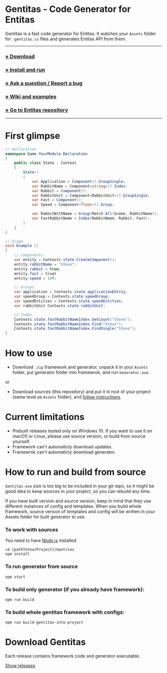 # Gentitas - Code Generator for Entitas

Gentitas is a fast code generator for Entitas. It watches your `Assets` folder for `.gentitas.cs` files and generates Entitas API from them.

---

### **[» Download](#download-gentitas)**
### **[» Install and run](https://github.com/vladpazych/Gentitas/wiki/Install-and-run)**
### **[» Ask a question / Report a bug](https://github.com/vladpazych/Gentitas/issues/new)**
### **[» Wiki and examples](https://github.com/vladpazych/Gentitas/wiki)**
### **[» Go to Entitas repository](https://github.com/sschmid/Entitas-CSharp)**

---

First glimpse
=============
```csharp
// Declaration
namespace Game.YourModule.Declaration
{
    public class State : Context
    {
        State()
        {
            var Application = Component().GroupSingle;
            var RabbitName = Component<string>().Index;
            var Rabbit = Component();
            var RabbitUnit = Component<RabbitUnit>().GroupSingle;
            var Fast = Component();
            var Speed = Component<float>().Group;

            var RabbitWithName = Group(Match.All(Sceme, RabbitName));
            var FastRabbitName = Index(RabbitName, Rabbit, Fast);
        }
    }
}

// Usage
void Example ()
{
    // Components
    var entity = Contexts.state.CreateComponent();
    entity.rabbitName = "Steve";
    entity.rabbit = true;
    entity.fast = truel
    entity.speed = 10f;

    // Groups
    var application = Contexts.state.applicationEntity;
    var speedGroup = Contexts.state.speedGroup;
    var speedEntities = Contexts.state.speedEntities;
    var rabbitUnit Contexts.state.rabbitUnit;

    // Index
    Contexts.state.fastRabbitNameIndex.GetCount("Steve");
    Contexts.state.fastRabbitNameIndex.Find("Steve");
    Contexts.state.fastRabbitNameIndex.FindSingle("Steve");
}
```

How to use
==========
- Download `.zip` framework and generator, unpack it in your `Assets` folder, put generator folder into framewrok, and run `Generator.exe`.

or
- Download sources (this repository) and put it in root of your project (same level as `Assets` folder), and [follow instructions](#how-to-run-and-build-from-source).

Current limitations
===================
- Prebuilt releases tested only on Windows 10. If you want to use it on macOS or Linux, please use source version, or build from source yourself.
- Framework can't automaticly download updates.
- Framewrok can't automaticly download generator.

How to run and build from source
======================
`Gentitas.exe` size is too big to be included in your git repo, so it might be good idea to keep sources in your project, so you can rebuild any time.

If you have built version and source version, keep in mind that they use different instances of config and templates. When you build whole framework, source version of templates and config will be written in your Assets folder for built generator to use.

### To work with sources
You need to have  [Node.js](https://nodejs.org/) installed.
```
cd [pathToYourProject]/Gentitas
npm install
```

### To run generator from source
```
npm start
```

### To build only generator (if you already have framework):
```
npm run build
```
### To build whole gentitas framework with configs:
```
npm run build-gentitas-into-project
```


Download Gentitas
=================
Each release contains framework code and generator executable.

[Show releases](https://github.com/vladpazych/Gentitas/releases)
